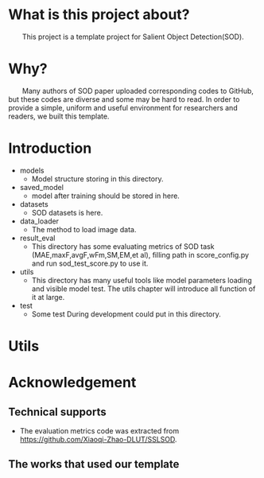 # What is this project about?
&emsp;&emsp;This project is a template project for Salient Object Detection(SOD).
# Why?
&emsp;&emsp;Many authors of SOD paper uploaded corresponding codes to GitHub, but these codes are diverse and some may be hard to read.
In order to provide a simple, uniform and useful environment for researchers and readers, we built this template. 
# Introduction
- models
  - Model structure storing in this directory. 
- saved_model
  - model after training should be stored in here.
- datasets
  - SOD datasets is here.
- data_loader
  - The method to load image data.
- result_eval
  - This directory has some evaluating metrics of SOD task (MAE,maxF,avgF,wFm,SM,EM,et al), filling path in score_config.py and run sod_test_score.py to use it.
- utils
  - This directory has many useful tools like model parameters loading and visible model test. The utils chapter will introduce all function of it at large.
- test
  - Some test During development could put in this directory.

# Utils

# Acknowledgement

## Technical supports
- The evaluation metrics code was extracted from https://github.com/Xiaoqi-Zhao-DLUT/SSLSOD. 
## The works that used our template 